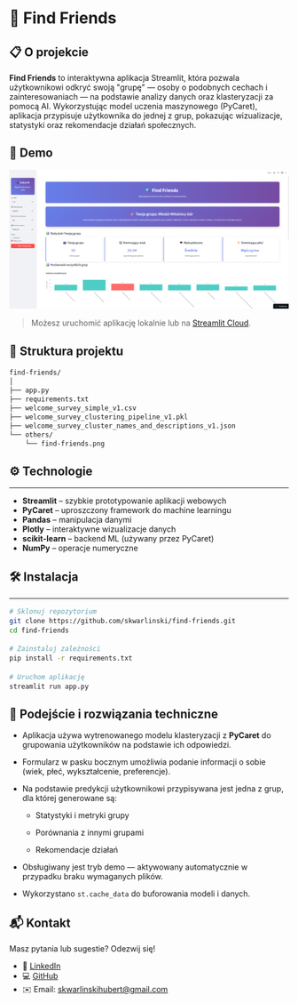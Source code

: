 # 👥 Find Friends

## 📋 O projekcie

**Find Friends** to interaktywna aplikacja Streamlit, która pozwala użytkownikowi odkryć swoją "grupę" — osoby o podobnych cechach i zainteresowaniach — na podstawie analizy danych oraz klasteryzacji za pomocą AI. Wykorzystując model uczenia maszynowego (PyCaret), aplikacja przypisuje użytkownika do jednej z grup, pokazując wizualizacje, statystyki oraz rekomendacje działań społecznych.

## 📱 Demo

![Find Friends Interface](others/findfriends.png)

> Możesz uruchomić aplikację lokalnie lub na [Streamlit Cloud](https://ffind-friends.streamlit.app/).

## 📁 Struktura projektu

```
find-friends/
│
├── app.py
├── requirements.txt
├── welcome_survey_simple_v1.csv
├── welcome_survey_clustering_pipeline_v1.pkl
├── welcome_survey_cluster_names_and_descriptions_v1.json
└── others/
    └── find-friends.png

```
## ⚙️ Technologie
---
- **Streamlit** – szybkie prototypowanie aplikacji webowych
- **PyCaret** – uproszczony framework do machine learningu
- **Pandas** – manipulacja danymi
- **Plotly** – interaktywne wizualizacje danych
- **scikit-learn** – backend ML (używany przez PyCaret)
- **NumPy** – operacje numeryczne


## 🛠️ Instalacja
---

   ```bash
   # Sklonuj repozytorium
   git clone https://github.com/skwarlinski/find-friends.git
   cd find-friends
 
   # Zainstaluj zależności
   pip install -r requirements.txt

   # Uruchom aplikację
   streamlit run app.py
   ```

## 🧠 Podejście i rozwiązania techniczne

- Aplikacja używa wytrenowanego modelu klasteryzacji z **PyCaret** do grupowania użytkowników na podstawie ich odpowiedzi.

- Formularz w pasku bocznym umożliwia podanie informacji o sobie (wiek, płeć, wykształcenie, preferencje).

- Na podstawie predykcji użytkownikowi przypisywana jest jedna z grup, dla której generowane są:

    - Statystyki i metryki grupy

    - Porównania z innymi grupami

    - Rekomendacje działań

- Obsługiwany jest tryb demo — aktywowany automatycznie w przypadku braku wymaganych plików.

- Wykorzystano `st.cache_data` do buforowania modeli i danych.

## 📬 Kontakt

Masz pytania lub sugestie? Odezwij się!

- 💼 [LinkedIn](https://www.linkedin.com/in/hubert-skwarlinski-895437368/)
- 💻 [GitHub](https://github.com/skwarlinski)
- ✉️ Email: [skwarlinskihubert@gmail.com](mailto:skwarlinskihubert@gmail.com)